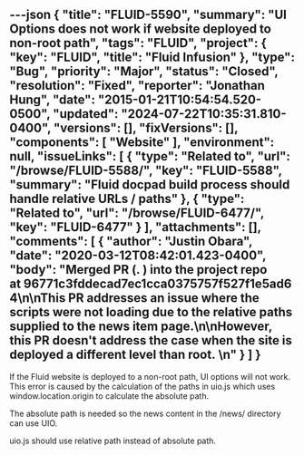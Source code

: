 ---json
{
  "title": "FLUID-5590",
  "summary": "UI Options does not work if website deployed to non-root path",
  "tags": "FLUID",
  "project": {
    "key": "FLUID",
    "title": "Fluid Infusion"
  },
  "type": "Bug",
  "priority": "Major",
  "status": "Closed",
  "resolution": "Fixed",
  "reporter": "Jonathan Hung",
  "date": "2015-01-21T10:54:54.520-0500",
  "updated": "2024-07-22T10:35:31.810-0400",
  "versions": [],
  "fixVersions": [],
  "components": [
    "Website"
  ],
  "environment": null,
  "issueLinks": [
    {
      "type": "Related to",
      "url": "/browse/FLUID-5588/",
      "key": "FLUID-5588",
      "summary": "Fluid docpad build process should handle relative URLs / paths"
    },
    {
      "type": "Related to",
      "url": "/browse/FLUID-6477/",
      "key": "FLUID-6477"
    }
  ],
  "attachments": [],
  "comments": [
    {
      "author": "Justin Obara",
      "date": "2020-03-12T08:42:01.423-0400",
      "body": "Merged PR (. ) into the project repo at 96771c3fddecad7ec1cca0375757f527f1e5ad64\n\nThis PR addresses an issue where the scripts were not loading due to the relative paths supplied to the news item page.\n\nHowever, this PR doesn't address the case when the site is deployed a different level than root. \n"
    }
  ]
}
---
If the Fluid website is deployed to a non-root path, UI options will not work. This error is caused by the calculation of the paths in uio.js which uses window\.location.origin to calculate the absolute path.

The absolute path is needed so the news content in the /news/ directory can use UIO.

uio.js should use relative path instead of absolute path.

        